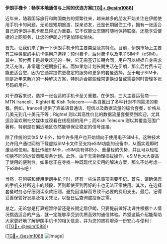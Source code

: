 **伊朗手機卡：畅享本地通信与上网的优选方案[[TG💪+ @esim1088](https://t.me/s/esim1088)]**

近年来，随着国际旅行和跨国商务的频繁往来，越来越多的朋友开始关注在伊朗使用手机卡的问题。无论是短期旅游、探亲访友，还是长期居住工作，拥有一张适合自己的伊朗手机卡都显得尤为重要。它不仅能让您随时随地保持联络，还能享受便捷的上网服务，让您的伊朗之行更加轻松愉快。

首先，让我们来了解一下伊朗手机卡的主要类型及其特点。目前，伊朗市场上主要有三种类型的手机卡供用户选择：预付费卡、后付费卡以及电子SIM卡（eSIM）。其中，预付费卡是最受欢迎的一种，它无需签订长期合同，用户可以根据自身需求灵活充值，非常适合短期旅行者。而如果您计划长期生活在伊朗，那么后付费卡可能更适合您，因为它通常提供更稳定的服务和更多的套餐选择。至于电子SIM卡，则是近年来新兴的一种解决方案，特别适合那些经常更换设备或需要同时管理多张号码的用户。

对于游客来说，选择一张合适的手机卡至关重要。在伊朗，三大主要运营商——MTN Irancell、Rightel 和 Kish Telecom——各自推出了多种针对不同需求的套餐。例如，Irancell 提供了涵盖语音通话、短信以及数据流量的综合套餐，价格从几美元到几十美元不等；Rightel 则以其高性价比的数据流量套餐受到欢迎，尤其适合喜欢刷社交媒体或观看在线视频的用户；而Kish Telecom 则以其覆盖范围广著称，特别是在偏远地区依然能够保证稳定的信号连接。

除了传统的实体SIM卡外，如今许多用户也开始倾向于使用电子SIM卡。这种技术允许用户通过网络下载虚拟SIM卡文件至支持eSIM功能的设备中，从而实现即时激活和使用。相比传统SIM卡，eSIM具有体积小、重量轻的优势，并且可以轻松切换不同的运营商和服务计划。此外，由于无需物理插拔操作，eSIM也大大提高了使用的便利性。如果您正在寻找一种既现代又实用的解决方案，那么不妨考虑一下eSIM卡吧！

当然，在购买和使用伊朗手机卡时，还有一些注意事项需要牢记。首先，请确保您的手机支持所选卡的频段，否则即使买到再好的卡也无法正常使用。其次，在选择套餐时务必仔细阅读条款细则，避免因误解而导致不必要的费用支出。最后，记得妥善保管好发票及相关凭证，以备日后查询或投诉之需。

总之，无论您是打算短暂停留还是长期定居伊朗，只要提前做好功课并根据个人情况挑选适合的产品，就一定能够享受到优质高效的通信体验。希望这篇介绍能帮助大家更好地了解伊朗手机卡的相关信息，并为您的旅程增添一份安心与便利！([[TG💪+ @esim1088](https://t.me/s/esim1088)])

[[TG💪+ @esim1088](https://t.me/s/esim1088) ![Image](https://i.postimg.cc/4NQfJmqS/Snipaste-2025-05-13-00-14-12.png)]